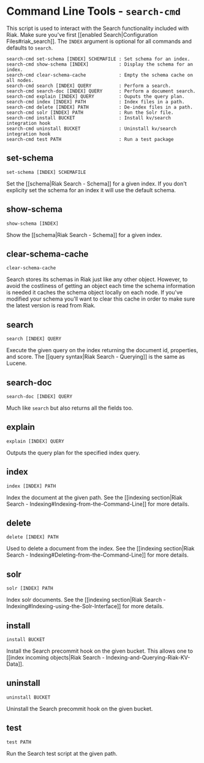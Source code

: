 # Command Line Tools - `search-cmd`

This script is used to interact with the Search functionality included with
Riak.  Make sure you've first 
[[enabled  Search|Configuration Files#riak_search]]. The `INDEX` argument is 
optional for all commands and defaults to `search`.

    
    search-cmd set-schema [INDEX] SCHEMAFILE : Set schema for an index.
    search-cmd show-schema [INDEX]           : Display the schema for an index.
    search-cmd clear-schema-cache            : Empty the schema cache on all nodes.
    search-cmd search [INDEX] QUERY          : Perform a search.
    search-cmd search-doc [INDEX] QUERY      : Perform a document search.
    search-cmd explain [INDEX] QUERY         : Ouputs the query plan.
    search-cmd index [INDEX] PATH            : Index files in a path.
    search-cmd delete [INDEX] PATH           : De-index files in a path.
    search-cmd solr [INDEX] PATH             : Run the Solr file.
    search-cmd install BUCKET                : Install kv/search integration hook
    search-cmd uninstall BUCKET              : Uninstall kv/search integration hook
    search-cmd test PATH                     : Run a test package


## set-schema

    set-schema [INDEX] SCHEMAFILE

Set the [[schema|Riak Search - Schema]] for a given index.  If you don't 
explicity set the schema for an index it will use the default schema.


## show-schema

    show-schema [INDEX]

Show the [[schema|Riak Search - Schema]] for a given index.


## clear-schema-cache

    clear-schema-cache

Search stores its schemas in Riak just like any other object.  However, to
avoid the costliness of getting an object each time the schema information is
needed it caches the schema object locally on each node.  If you've modified
your schema you'll want to clear this cache in order to make sure the latest
version is read from Riak.


## search

    search [INDEX] QUERY

Execute the given query on the index returning the document id, properties, and
score.  The [[query syntax|Riak Search - Querying]] is the same as Lucene.


## search-doc

    search-doc [INDEX] QUERY

Much like `search` but also returns all the fields too.

## explain

    explain [INDEX] QUERY
    
Outputs the query plan for the specified index query.


## index

    index [INDEX] PATH

Index the document at the given path.  See the 
[[indexing section|Riak Search - Indexing#Indexing-from-the-Command-Line]] for 
more details.


## delete

    delete [INDEX] PATH

Used to delete a document from the index.  See the 
[[indexing section|Riak Search - Indexing#Deleting-from-the-Command-Line]] 
for more details.


## solr

    solr [INDEX] PATH

Index solr documents.  See the 
[[indexing section|Riak Search - Indexing#Indexing-using-the-Solr-Interface]]
for more details.


## install

    install BUCKET

Install the Search precommit hook on the given bucket.  This allows one to
[[index incoming objects|Riak Search - Indexing-and-Querying-Riak-KV-Data]].


## uninstall

    uninstall BUCKET

Uninstall the Search precommit hook on the given bucket.


## test

    test PATH

Run the Search test script at the given path.